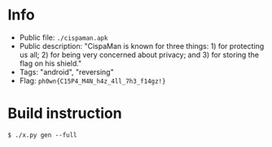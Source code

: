 # Info

- Public file: `./cispaman.apk`
- Public description: "CispaMan is known for three things: 1) for protecting us all; 2) for being very concerned about privacy; and 3) for storing the flag on his shield."
- Tags: "android", "reversing"
- Flag: `ph0wn{C15P4_M4N_h4z_4ll_7h3_f14gz!}`

# Build instruction

`$ ./x.py gen --full`
